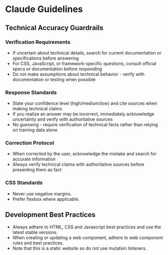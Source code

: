# Claude Guidelines

## Technical Accuracy Guardrails

### Verification Requirements
- If uncertain about technical details, search for current documentation or specifications before answering
- For CSS, JavaScript, or framework-specific questions, consult official specs or documentation before responding
- Do not make assumptions about technical behavior - verify with documentation or testing when possible

### Response Standards
- State your confidence level (high/medium/low) and cite sources when making technical claims
- If you realize an answer may be incorrect, immediately acknowledge uncertainty and verify with authoritative sources
- No guessing - require verification of technical facts rather than relying on training data alone

### Correction Protocol
- When corrected by the user, acknowledge the mistake and search for accurate information
- Always verify technical claims with authoritative sources before presenting them as fact

### CSS Standards

- Never use negative margins.
- Prefer flexbox where applicable.

## Development Best Practices

- Always adhere to HTML, CSS and Javascript best practices and use the latest stable versions.
- When creating or updating a web component, adhere to web component rules and best practices.
- Note that this is a static website so do not use mutation listeners.